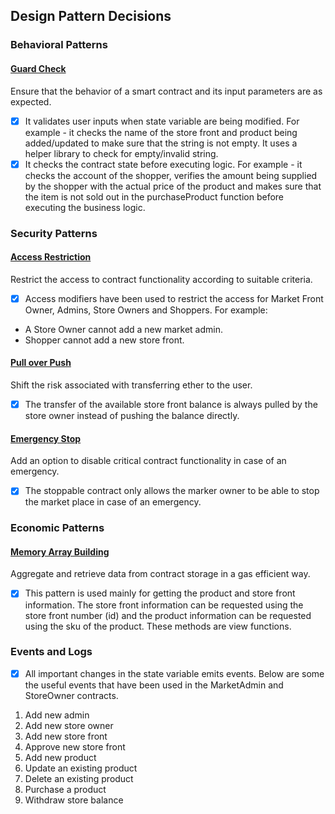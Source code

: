 ## Design Pattern Decisions
### Behavioral Patterns
#### [Guard Check](https://github.com/fravoll/solidity-patterns/blob/master/docs/guard_check.md)
Ensure that the behavior of a smart contract and its input parameters are as expected. 
- [x] It validates user inputs when state variable are being modified. For example - it checks the name of the store front and product being added/updated to make sure that the string is not empty. It uses a helper library to check for empty/invalid string.
- [x] It checks the contract state before executing logic. For example - it checks the account of the shopper, verifies the amount being supplied by the shopper with the actual price of the product and makes sure that the item is not sold out in the purchaseProduct function before executing the business logic.

### 	 Security Patterns
#### [Access Restriction](https://github.com/fravoll/solidity-patterns/blob/master/docs/access_restriction.md)
Restrict the access to contract functionality according to suitable criteria.
- [x] Access modifiers have been used to restrict the access for Market Front Owner, Admins, Store Owners and Shoppers. 
For example: 
 - A Store Owner cannot add a new market admin. 
 - Shopper cannot add a new store front.  

#### [Pull over Push ](https://github.com/fravoll/solidity-patterns/blob/master/docs/pull_over_push.md)
Shift the risk associated with transferring ether to the user. 
- [x] The transfer of the available store front balance is always pulled by the store owner instead of pushing the balance directly.
####  [Emergency Stop](https://github.com/fravoll/solidity-patterns/blob/master/docs/emergency_stop.md)
Add an option to disable critical contract functionality in case of an emergency. 
- [x] The stoppable contract only allows the marker owner to be able to stop the market place in case of an emergency.
###  Economic Patterns
#### [Memory Array Building ](https://github.com/fravoll/solidity-patterns/blob/master/docs/memory_array_building.md)
Aggregate and retrieve data from contract storage in a gas efficient way. 
- [x] This pattern is used mainly for getting the product and store front information. The store front information can be requested using the store front number (id) and the product information can be requested using the sku of the product. These methods are view functions.
### Events and Logs
- [x] All important changes in the state variable emits events. Below are some the useful events that have been used in the MarketAdmin and StoreOwner contracts.
 1. Add new admin
 2. Add new store owner
 3. Add new store front
 4. Approve new store front
 5. Add new product
 6. Update an existing product
 7. Delete an existing product
 8. Purchase a product
 9. Withdraw store balance
 
